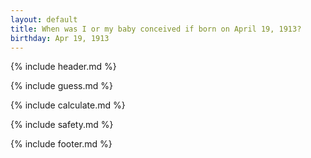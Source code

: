 ```yaml
---
layout: default
title: When was I or my baby conceived if born on April 19, 1913?
birthday: Apr 19, 1913
---
```


{% include header.md %}

{% include guess.md %}

{% include calculate.md %}

{% include safety.md %}

{% include footer.md %}




